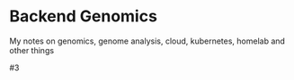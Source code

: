 # Backend Genomics 
My notes on genomics, genome analysis, cloud, kubernetes, homelab and other things

#3
